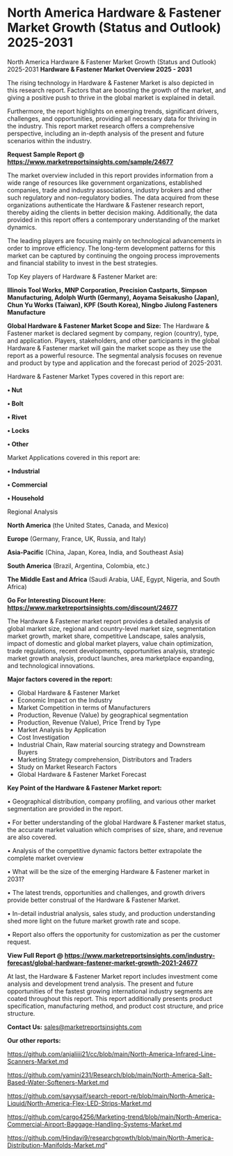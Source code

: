 # North America Hardware & Fastener Market Growth (Status and Outlook) 2025-2031
North America Hardware & Fastener Market Growth (Status and Outlook) 2025-2031
<Strong> Hardware & Fastener Market Overview 2025 - 2031</strong>

The rising technology in Hardware & Fastener Market is also depicted in this research report. Factors that are boosting the growth of the market, and giving a positive push to thrive in the global market is explained in detail.

Furthermore, the report highlights on emerging trends, significant drivers, challenges, and opportunities, providing all necessary data for thriving in the industry. This report market research offers a comprehensive perspective, including an in-depth analysis of the present and future scenarios within the industry.

<strong>Request Sample Report @ <a href=https://www.marketreportsinsights.com/sample/24677>https://www.marketreportsinsights.com/sample/24677</a></strong>

The market overview included in this report provides information from a wide range of resources like government organizations, established companies, trade and industry associations, industry brokers and other such regulatory and non-regulatory bodies. The data acquired from these organizations authenticate the Hardware & Fastener research report, thereby aiding the clients in better decision making. Additionally, the data provided in this report offers a contemporary understanding of the market dynamics.

The leading players are focusing mainly on technological advancements in order to improve efficiency. The long-term development patterns for this market can be captured by continuing the ongoing process improvements and financial stability to invest in the best strategies.

Top Key players of Hardware & Fastener Market are:

<strong>Illinois Tool Works, MNP Corporation, Precision Castparts, Simpson Manufacturing, Adolph Wurth (Germany), Aoyama Seisakusho (Japan), Chun Yu Works (Taiwan), KPF (South Korea), Ningbo Jiulong Fasteners Manufacture</strong>

<strong><b>Global Hardware & Fastener Market Scope and Size:</b></strong>
The Hardware & Fastener market is declared segment by company, region (country), type, and application. Players, stakeholders, and other participants in the global Hardware & Fastener market will gain the market scope as they use the report as a powerful resource. The segmental analysis focuses on revenue and product by type and application and the forecast period of 2025-2031.

Hardware & Fastener Market Types covered in this report are:

<strong>• Nut

• Bolt

• Rivet

• Locks

• Other</strong>

Market Applications covered in this report are:

<strong>• Industrial

• Commercial

• Household</strong> 

Regional Analysis

<strong>North America</strong> (the United States, Canada, and Mexico)

<strong>Europe</strong> (Germany, France, UK, Russia, and Italy)

<strong>Asia-Pacific</strong> (China, Japan, Korea, India, and Southeast Asia)

<strong>South America</strong> (Brazil, Argentina, Colombia, etc.)

<strong>The Middle East and Africa</strong> (Saudi Arabia, UAE, Egypt, Nigeria, and South Africa)

<strong>Go For Interesting Discount Here: <a href=https://www.marketreportsinsights.com/discount/24677>https://www.marketreportsinsights.com/discount/24677</a></strong>

The Hardware & Fastener market report provides a detailed analysis of global market size, regional and country-level market size, segmentation market growth, market share, competitive Landscape, sales analysis, impact of domestic and global market players, value chain optimization, trade regulations, recent developments, opportunities analysis, strategic market growth analysis, product launches, area marketplace expanding, and technological innovations.

<strong><b>Major factors covered in the report:</b></strong>
<ul>
  <li>Global Hardware & Fastener Market </li>
  <li>Economic Impact on the Industry</li>
  <li>Market Competition in terms of Manufacturers</li>
  <li>Production, Revenue (Value) by geographical segmentation</li>
  <li>Production, Revenue (Value), Price Trend by Type</li>
  <li>Market Analysis by Application</li>
  <li>Cost Investigation</li>
  <li>Industrial Chain, Raw material sourcing strategy and Downstream Buyers</li>
  <li>Marketing Strategy comprehension, Distributors and Traders</li>
  <li>Study on Market Research Factors</li>
  <li>Global Hardware & Fastener Market Forecast</li>
</ul>

<strong><b>Key Point of the Hardware & Fastener Market report:</b></strong>

• Geographical distribution, company profiling, and various other market segmentation are provided in the report.

• For better understanding of the global Hardware & Fastener market status, the accurate market valuation which comprises of size, share, and revenue are also covered.

• Analysis of the competitive dynamic factors better extrapolate the complete market overview

• What will be the size of the emerging Hardware & Fastener market in 2031?

• The latest trends, opportunities and challenges, and growth drivers provide better construal of the Hardware & Fastener Market.

• In-detail industrial analysis, sales study, and production understanding shed more light on the future market growth rate and scope.

• Report also offers the opportunity for customization as per the customer request.

<strong><b>View Full Report @ <a href=https://www.marketreportsinsights.com/industry-forecast/global-hardware-fastener-market-growth-2021-24677>https://www.marketreportsinsights.com/industry-forecast/global-hardware-fastener-market-growth-2021-24677</a></b></strong>


At last, the Hardware & Fastener Market report includes investment come analysis and development trend analysis. The present and future opportunities of the fastest growing international industry segments are coated throughout this report. This report additionally presents product specification, manufacturing method, and product cost structure, and price structure.

<strong>Contact Us:</strong>
sales@marketreportsinsights.com

<strong>Our other reports:</strong>

<a href=https://github.com/anjaliiii21/cc/blob/main/North-America-Infrared-Line-Scanners-Market.md>https://github.com/anjaliiii21/cc/blob/main/North-America-Infrared-Line-Scanners-Market.md</a>

<a href=https://github.com/yamini231/Research/blob/main/North-America-Salt-Based-Water-Softeners-Market.md>https://github.com/yamini231/Research/blob/main/North-America-Salt-Based-Water-Softeners-Market.md</a>

<a href=https://github.com/sayysaif/search-report-re/blob/main/North-America-Liquid/North-America-Flex-LED-Strips-Market.md>https://github.com/sayysaif/search-report-re/blob/main/North-America-Liquid/North-America-Flex-LED-Strips-Market.md</a>

<a href=https://github.com/cargo4256/Marketing-trend/blob/main/North-America-Commercial-Airport-Baggage-Handling-Systems-Market.md>https://github.com/cargo4256/Marketing-trend/blob/main/North-America-Commercial-Airport-Baggage-Handling-Systems-Market.md</a>

<a href=https://github.com/Hindavi9/researchgrowth/blob/main/North-America-Distribution-Manifolds-Market.md>https://github.com/Hindavi9/researchgrowth/blob/main/North-America-Distribution-Manifolds-Market.md</a>"
